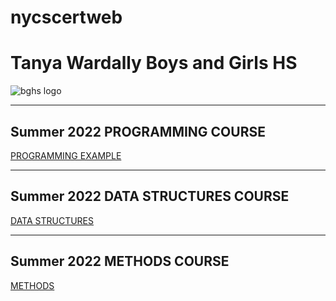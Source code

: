 # nycscertweb
# Tanya Wardally Boys and Girls HS
![bghs logo](https://user-images.githubusercontent.com/99760212/180849730-185e3236-71c0-4329-85db-b64aa51b2042.jpg)

---
## Summer 2022 PROGRAMMING COURSE

[PROGRAMMING EXAMPLE](https://github.com/hunter-teacher-cert/cohort-3-summer-work-twardally/commit/7be12d1f7753245ad2580f340fccf5bb5a4e1a66#diff-4b5672cd55141a2e39075820ba9a53c53f5e4694bccace9b73f757e5ed95842c)

---
## Summer 2022 DATA STRUCTURES COURSE

[DATA STRUCTURES](https://github.com/hunter-teacher-cert/cohort-3-summer-work-twardally/commit/912c7eec64a3784b3e7c608e7d6768fcb4e93082#diff-07e0ecbdf1a039d0705cecb2174b2d3f226cd7559f8f108f34469c3c6ef0c0d0)


---
## Summer 2022 METHODS COURSE
[METHODS](https://github.com/hunter-teacher-cert/cohort-3-summer-work-twardally/blob/master/methods/LinearSearch.java)


